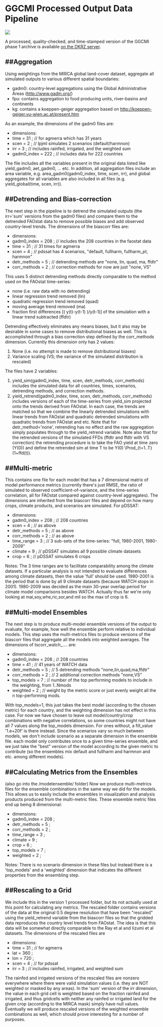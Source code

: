 # GGCMI Processed Output Data Pipeline

![](http://users.rcc.uchicago.edu/~joshuaelliott/images/ScreenShot046.png)

A processed, quality-checked, and time-stamped version of the GGCMI phase 1 archive is available [on the DKRZ server](http://vre1.dkrz.de:8080/thredds/catalog/isi_mipEnhanced/AgMIP.output/processed.140515/catalog.html).

##Aggregation
-------------
Using weightings from the MIRCA global land-cover dataset, aggregate all simulated outputs to various different spatial boundaries:
 
 * gadm0: country-level aggregations using the Global Administrative Areas (http://www.gadm.org/)
 * fpu: contains aggregation to food producing units, river-basins and continents
 * kg: contains a koeppen-geiger aggregation based on http://koeppen-geiger.vu-wien.ac.at/present.htm

As an example, the dimensions of the gadm0 files are:

 * dimensions:
 * time = 31 ; // for agmerra which has 31 years
 * scen = 2 ; // lpjml simulates 2 scenarios (default/harmnon)
 * irr = 3 ; // includes rainfed, irrigated, and the weighted sum
 * gadm0_index = 222 ; // includes data for 222 countries

The file includes all the variables present in the original data listed like yield_gadm0, aet_gadm0, ... etc. 
In addition, all aggregation files include an area variable, e.g. area_gadm0(gadm0_index, time, scen, irr), and global aggregates for all variables are also included in all files (e.g. yield_global(time, scen, irr)).

##Detrending and Bias-correction
--------------------------------
The next step in the pipeline is to detrend the simulated outputs (the irr='sum' versions from the gadm0 files) and compare them to the detrended FAOstat data to remove possible biases and add observed country-level trends. The dimensions of the biascorr files are: 

 * dimensions:
 * gadm0_index = 208 ; // includes the 208 countries in the faostat data
 * time = 31 ; // 31 times for agmerra
 * scen = 4 ; // pdssat has 4 scenarios, "default, fullharm, fullharm_pt, harmnon" 
 * detr_methods = 5 ; // detrending methods are "none, lin, quad, ma, ffdtr" 
 * corr_methods = 2 ; // correction methods for now are just "none, VS"

This uses 5 distinct detrending methods directly comparable to the method used on the FAOstat time-series:

* none (i.e. raw data with no detrending)
* linear regression trend removed (lin)
* quadratic regression trend removed (quad)
* moving average trend removed (ma)
* fraction first differences [( y(t)-y(t-1) )/y(t-1)] of the simulation with a linear trend subtracted (ffdtr)

Detrending effectively eliminates any means biases, but it also may be desirable in some cases to remove distributional biases as well. This is accomplished through a bias correction step defined by the corr_methods dimension. Currently this dimension only has 2 values:

1. None (i.e. no attempt is made to remove distributional biases)
2. Variance scaling (VS; the variance of the simulated distribution is rescaled)

The files have 2 variables:

1. yield_sim(gadm0_index, time, scen, detr_methods, corr_methods) includes the simulated data for all countries, times, scenarios, detrending methods, and correction methods.
2. yield_retrend(gadm0_index, time, scen, detr_methods, corr_methods) includes versions of each of the time-series from yield_sim projected onto the trends derived from FAOstat. In each case, the trends are matched so that we combine the linearly detrended simulations with linear trends from FAOstat and quadratic detrended simulations with quadratic trends from FAOstat and etc. Note that for detr_method='none', retrending has no effect and the raw aggregation simply populates through to the yield_retrend variable. Note also that for the retrended versions of the simulated FFDs (ffdtr and ffdtr with VS correction) the retrending procedure is to take the FAO yield at time zero (Y(0)) and define the retrended sim at time T to be Y(0) \Prod_{t=1..T} (1+ffd(t)).

##Multi-metric
--------------
 
This contains one file for each model that has a 7 dimensional matrix of model performance metrics (currently there's just RMSE, the ratio of simulated to observed coefficient-of-variance, and the time-series correlation, all for FAOstat compared against country-level aggregates). The dimensions are inherited from the biascorr files and depend on how many crops, climate products, and scenarios are simulated. For pDSSAT: 

* dimensions:
* gadm0_index = 208 ; // 208 countries
* scen = 4 ; // as above
* detr_methods = 5 ; // as above
* corr_methods = 2 ; // as above
* time_range = 3 ; // 3 sub-sets of the time-series: "full, 1980-2001, 1980-2009" 
* climate = 9 ; // pDSSAT simulates all 9 possible climate datasets
* crop = 6 ; // pDSSAT simulates 6 crops

Notes:
The 3 time ranges are to facilitate comparability among the climate datasets. If a particular analysis is not intended to evaluate differences among climate datasets, then the value 'full' should be used. 1980-2001 is the period that is done by all 9 climate datasets (because WATCH stops in 2001). 1980-2009 was decided as the main 30-year overlap period for climate model comparisons besides WATCH. Actually thus far we're only looking at mai,soy,whe,ric,sor,and mil so the max of crop is 6.

##Multi-model Ensembles
-----------------------

The next step is to produce multi-model ensemble versions of the output to evaluate, for example, how well the ensemble perform relative to individual models. This step uses the multi-metrics files to produce versions of the biascorr files that aggregate all the models into weighted averages. The dimensions of tscorr_watch_.... are:

* dimensions:
* gadm0_index = 208 ; // 208 countries
* time = 41 ; // 41 years of WATCH data
* detr_methods = 5 ; // 5 detrending methods "none,lin,quad,ma,ffdtr" 
* corr_methods = 2 ; // 2 additional correction methods "none,VS" 
* top_models = 7 ; // number of the top performing models to include in the weighting, from 1..Nmods
* weighted = 2 ; // weight by the metric score or just evenly weight all the n top-performing mods.

With top_models=1, this just takes the best model (according to the chosen metric) for each country, and the weighting dimension has not effect in this case. For now we have chosen to leave out model/country/crop combinations with negative correlations, so some countries might not have all 7 values along the top_models dimension. For ones without, a fill_value '1.e+20f' is there instead. Since the scenarios vary so much between models, we don't include scenario as a separate dimension in the ensemble file. each model only contributes once to a given time-series ensemble, and we just take the "best" version of the model according to the given metric to contribute (so the ensembles mix default and fullharm and harmnon and etc. among different models).

##Calculating Metrics from the Ensembles 
---------------------------------------

(also go into the /modelensemble/ folder)
Now we produce multi-metrics files for the ensemble combinations in the same way we did for the models. This allows us to easily include the ensembles in visualization and analysis products produced from the multi-metric files. These ensemble metric files end up being 8 dimensional:

* dimensions:
* gadm0_index = 208 ;
* detr_methods = 5 ;
* corr_methods = 2 ;
* time_range = 3 ;
* climate = 9 ;
* crop = 6 ;
* top_models = 7 ;
* weighted = 2 ;

Notes:
There is no scenario dimension in these files but instead there is a 'top_models' and a 'weighted' dimension that indicates the different properties from the ensembling step.

##Rescaling to a Grid
---------------------
We include this in the version 1 processed folder, but its not actually used at this point for calculating any metrics. The rescaled folder contains versions of the data at the original 0.5 degree resolution that have been "rescaled" using the yield_retrend variable from the biascorr files so that the gridded data reproduces the country level trends from FAOstat. The idea is that this data will be somewhat directly comparable to the Ray et al and Iizumi et al datasets. The dimensions of the rescaled files are
 
* dimensions:
* time = 31 ; // for agmerra
* lat = 360 ;
* lon = 720 ;
* scen = 4 ; // for pdssat
* irr = 3 ; // includes rainfed, irrigated, and weighted sum

The rainfed and irrigated versions of the rescaled files are nonzero everywhere where there were valid simulation values (i.e. they are NOT weighted or masked by any areas). In the 'sum' version of the irr dimension, the value in each grid cell is weighted based on the fraction rainfed and irrigated, and thus gridcells with neither any rainfed or irrigated land for the given crop (according to the MIRCA mask) simply have null values. Eventually we will produce rescaled versions of the weighted ensemble combinations as well, which should prove interesting for a number of purposes.

